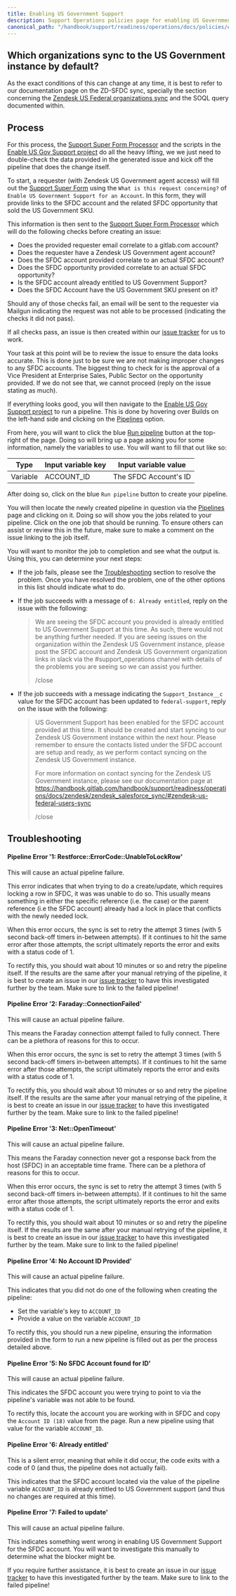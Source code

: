```yaml
---
title: Enabling US Government Support
description: Support Operations policies page for enabling US Government Support for organizations that don't sync automatically
canonical_path: "/handbook/support/readiness/operations/docs/policies/enable_us_gov_support"
---
```


## Which organizations sync to the US Government instance by default?

As the exact conditions of this can change at any time, it is best to refer to
our documentation page on the ZD-SFDC sync, specially the section concerning the
[Zendesk US Federal organizations sync](../../zendesk/zendesk_salesforce_sync#zendesk-us-federal-organizations-sync)
and the SOQL query documented within.

## Process

For this process, the
[Support Super Form Processor](https://gitlab.com/gitlab-support-readiness/processors/support-super-form-processor)
and the scripts in the
[Enable US Gov Support project](https://gitlab.com/gitlab-support-readiness/zendesk-us-government/enable-us-gov-support)
do all the heavy lifting, we we just need to double-check the data provided in
the generated issue and kick off the pipeline that does the change itself.

To start, a requester (with Zendesk US Government agent access) will fill out
the
[Support Super Form](https://support-super-form-gitlab-com-support-support-op-651f22e90ce6d7.gitlab.io/)
using the `What is this request concerning?` of
`Enable US Government Support for an Account`. In this form, they will provide
links to the SFDC account and the related SFDC opportunity that sold the US
Government SKU.

This information is then sent to the
[Support Super Form Processor](https://gitlab.com/gitlab-support-readiness/processors/support-super-form-processor)
which will do the following checks before creating an issue:

- Does the provided requester email correlate to a gitlab.com account?
- Does the requester have a Zendesk US Government agent account?
- Does the SFDC account provided correlate to an actual SFDC account?
- Does the SFDC opportunity provided correlate to an actual SFDC opportunity?
- Is the SFDC account already entitled to US Government Support?
- Does the SFDC Account have the US Government SKU present on it?

Should any of those checks fail, an email will be sent to the requester via
Mailgun indicating the request was not able to be processed (indicating the
checks it did not pass).

If all checks pass, an issue is then created within our
[issue tracker](https://gitlab.com/gitlab-com/support/support-ops/support-ops-project)
for us to work.

Your task at this point will be to review the issue to ensure the data looks
accurate. This is done just to be sure we are not making improper changes to any
SFDC accounts. The biggest thing to check for is the approval of a Vice
President at Enterprise Sales, Public Sector on the opportunity provided. If we
do not see that, we cannot proceed (reply on the issue stating as much).

If everything looks good, you will then navigate to the
[Enable US Gov Support project](https://gitlab.com/gitlab-support-readiness/zendesk-us-government/enable-us-gov-support)
to run a pipeline. This is done by hovering over Builds on the left-hand side
and clicking on the
[Pipelines](https://gitlab.com/gitlab-support-readiness/zendesk-us-government/enable-us-gov-support/-/pipelines)
option.

From here, you will want to click the blue
[Run pipeline](https://gitlab.com/gitlab-support-readiness/zendesk-us-government/enable-us-gov-support/-/pipelines/new)
button at the top-right of the page. Doing so will bring up a page asking you
for some information, namely the variables to use. You will want to fill that
out like so:

| Type     | Input variable key | Input variable value  |
|----------|--------------------|-----------------------|
| Variable | ACCOUNT_ID         | The SFDC Account's ID |

After doing so, click on the blue `Run pipeline` button to create your pipeline.

You will then locate the newly created pipeline in question via the
[Pipelines](https://gitlab.com/gitlab-support-readiness/zendesk-us-government/enable-us-gov-support/-/pipelines)
page and clicking on it. Doing so will show you the jobs related to your
pipeline. Click on the one job that should be running. To ensure others can
assist or review this in the future, make sure to make a comment on the issue
linking to the job itself.

You will want to monitor the job to completion and see what the output is. Using
this, you can determine your next steps:

- If the job fails, please see the [Troubleshooting](#troubleshooting) section
  to resolve the problem. Once you have resolved the problem, one of the other
  options in this list should indicate what to do.
- If the job succeeds with a message of `6: Already entitled`, reply on the
  issue with the following:
  > We are seeing the SFDC account you provided is already entitled to US
  > Government Support at this time. As such, there would not be anything
  > further needed. If you are seeing issues on the organization within the
  > Zendesk US Government instance, please post the SFDC account and Zendesk US
  > Government organization links in slack via the #support_operations channel
  > with details of the problems you are seeing so we can assist you further.
  >
  > /close

- If the job succeeds with a message indicating the `Support_Instance__c` value
  for the SFDC account has been updated to `federal-support`, reply on the issue
  with the following:
  > US Government Support has been enabled for the SFDC account provided at this
  > time. It should be created and start syncing to our Zendesk US Government
  > instance within the next hour. Please remember to ensure the contacts listed
  > under the SFDC account are setup and ready, as we perform contact syncing on
  > the Zendesk US Government instance.
  >
  > For more information on contact syncing for the Zendesk US Government
  > instance, please see our documentation page at
  > <https://handbook.gitlab.com/handbook/support/readiness/operations/docs/zendesk/zendesk_salesforce_sync/#zendesk-us-federal-users-sync>
  >
  > /close

## Troubleshooting

#### Pipeline Error '1: Restforce::ErrorCode::UnableToLockRow'

This will cause an actual pipeline failure.

This error indicates that when trying to do a create/update, which requires
locking a row in SFDC, it was was unable to do so. This usually means something
in either the specific reference (i.e. the case) or the parent reference (i.e
the SFDC account) already had a lock in place that conflicts with the newly
needed lock.

When this error occurs, the sync is set to retry the attempt 3 times (with 5
second back-off timers in-between attempts). If it continues to hit the same
error after those attempts, the script ultimately reports the error and exits
with a status code of 1.

To rectify this, you should wait about 10 minutes or so and retry the pipeline
itself. If the results are the same after your manual retrying of the pipeline,
it is best to create an issue in our
[issue tracker](https://gitlab.com/gitlab-com/support/support-ops/support-ops-project/-/issues/new)
to have this investigated further by the team. Make sure to link to the failed
pipeline!

#### Pipeline Error '2: Faraday::ConnectionFailed'

This will cause an actual pipeline failure.

This means the Faraday connection attempt failed to fully connect. There can be
a plethora of reasons for this to occur.

When this error occurs, the sync is set to retry the attempt 3 times (with 5
second back-off timers in-between attempts). If it continues to hit the same
error after those attempts, the script ultimately reports the error and exits
with a status code of 1.

To rectify this, you should wait about 10 minutes or so and retry the pipeline
itself. If the results are the same after your manual retrying of the pipeline,
it is best to create an issue in our
[issue tracker](https://gitlab.com/gitlab-com/support/support-ops/support-ops-project/-/issues/new)
to have this investigated further by the team. Make sure to link to the failed
pipeline!

#### Pipeline Error '3: Net::OpenTimeout'

This will cause an actual pipeline failure.

This means the Faraday connection never got a response back from the host (SFDC)
in an acceptable time frame. There can be a plethora of reasons for this to
occur.

When this error occurs, the sync is set to retry the attempt 3 times (with 5
second back-off timers in-between attempts). If it continues to hit the same
error after those attempts, the script ultimately reports the error and exits
with a status code of 1.

To rectify this, you should wait about 10 minutes or so and retry the pipeline
itself. If the results are the same after your manual retrying of the pipeline,
it is best to create an issue in our
[issue tracker](https://gitlab.com/gitlab-com/support/support-ops/support-ops-project/-/issues/new)
to have this investigated further by the team. Make sure to link to the failed
pipeline!

#### Pipeline Error '4: No Account ID Provided'

This will cause an actual pipeline failure.

This indicates that you did not do one of the following when creating the
pipeline:

- Set the variable's key to `ACCOUNT_ID`
- Provide a value on the variable `ACCOUNT_ID`

To rectify this, you should run a new pipeline, ensuring the information
provided in the form to run a new pipeline is filled out as per the process
detailed above.

#### Pipeline Error '5: No SFDC Account found for ID'

This will cause an actual pipeline failure.

This indicates the SFDC account you were trying to point to via the pipeline's
variable was not able to be found.

To rectify this, locate the account you are working with in SFDC and copy the
`Account ID (18)` value from the page. Run a new pipeline using that value for
the variable `ACCOUNT_ID`.

#### Pipeline Error '6: Already entitled'

This is a silent error, meaning that while it did occur, the code exits with a
code of 0 (and thus, the pipeline does not actually fail).

This indicates that the SFDC account located via the value of the pipeline
variable `ACCOUNT_ID` is already entitled to US Government support (and thus no
changes are required at this time).

#### Pipeline Error '7: Failed to update'

This will cause an actual pipeline failure.

This indicates something went wrong in enabling US Government Support for the
SFDC account. You will want to investigate this manually to determine what the
blocker might be.

If you require further assistance, it is best to create an issue in our
[issue tracker](https://gitlab.com/gitlab-com/support/support-ops/support-ops-project/-/issues/new)
to have this investigated further by the team. Make sure to link to the failed
pipeline!
